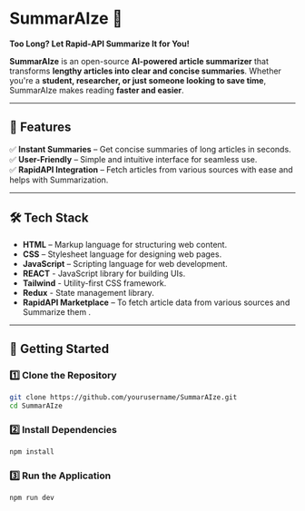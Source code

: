 # SummarAIze 📝  

**Too Long? Let Rapid-API Summarize It for You!**  

**SummarAIze** is an open-source **AI-powered article summarizer** that transforms **lengthy articles into clear and concise summaries**. Whether you're a **student, researcher, or just someone looking to save time**, SummarAIze makes reading **faster and easier**.  

---

## 🚀 Features  

✅ **Instant Summaries** – Get concise summaries of long articles in seconds.    
✅ **User-Friendly** – Simple and intuitive interface for seamless use.  
✅ **RapidAPI Integration** – Fetch articles from various sources with ease and helps with Summarization.  

---

## 🛠️ Tech Stack  

- **HTML** – Markup language for structuring web content.
- **CSS** – Stylesheet language for designing web pages.
- **JavaScript** – Scripting language for web development.  
- **REACT** - JavaScript library for building UIs.
- **Tailwind** - Utility-first CSS framework.
- **Redux** - State management library.
- **RapidAPI Marketplace** – To fetch article data from various sources and Summarize them .

---

## 🚀 Getting Started  

### 1️⃣ Clone the Repository  

```bash
git clone https://github.com/yourusername/SummarAIze.git
cd SummarAIze
```
### 2️⃣ Install Dependencies

```bash
npm install
```
### 3️⃣ Run the Application

```bash
npm run dev
```
